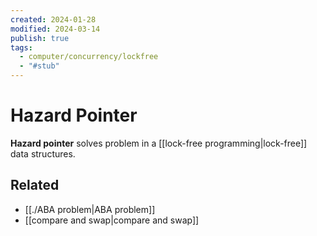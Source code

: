 ```yaml
---
created: 2024-01-28
modified: 2024-03-14
publish: true
tags:
  - computer/concurrency/lockfree
  - "#stub"
---
```

# Hazard Pointer
**Hazard pointer** solves problem in a [[lock-free programming|lock-free]] data structures.

## Related
- [[./ABA problem|ABA problem]]
- [[compare and swap|compare and swap]]